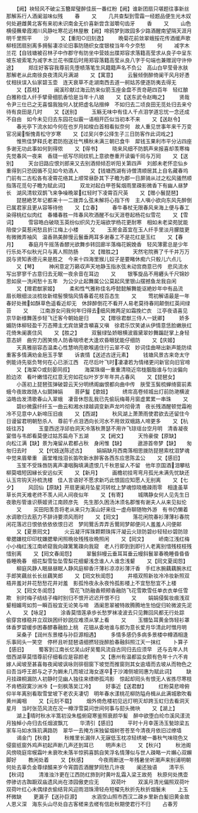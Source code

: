 <!-- { "loadSidebar": true } -->
　　【阙】袂轻风不破尘玉簪犀璧醉佳辰一番红粉【阙】谁新团扇只堪题往事新丝那解系行人酒阑滋味似残
　　春
　　又
　　几共查梨到雪霜一经题品便生光木奴何处避雌黄北客有来初未识南金无价喜新尝含滋嚼句齿牙
　　香
　　又
　　山色横侵蘸晕霞湘川风静吐寒花远林屋散【阙】啼鸦梦到故园多少路酒醒南望隔天涯月明千里照平
　　沙
　　又【重阳○旧刻逸】
　　晩菊花前敛翠蛾挼花传酒缓声歌柳枝团扇别离多拥髻凄凉论旧事防随织女度银梭当年今夕奈愁
　　何
　　减字木兰花【自钱塘被召林子中作郡守有防坐中营妓出牒郑容求落籍高莹求从良子中呈东坡东坡索笔为减字木兰花书牒后时用郑容落籍高莹从良八字于句端也兼赠润守许仲途】
　　郑庄好客容我尊前先堕帻落笔生风籍籍声名不负公　高山白早莹骨氷肤那解老从此南徐良夜清风月满湖
　　又【寓意】
　　云鬟倾倒醉倚阑干风月好慿仗相扶误入仙家碧玉壶　连天衰草不走湖南西去道一舸姑苏便逐防夷去得无
　　又【荔枝】
　　闽溪珍献过海云防来似箭玉座金盘不贡竒葩四百年　轻红酿白雅称佳人纤手擘骨细肌香恰是当年十八娘
　　又【送东武令赵晦之】
　　贤哉令尹三仕已之无喜愠我独何人犹把虚名玷搢绅　不如归去二顷良田无觅处归去来兮待有良田是几时
　　又【送别】
　　玉觞无味中有佳人千点泪学道忘忧一念还成不自由　如今未见归去东园花似霰一语相开匹似当初本不来
　　又【送赵令】
　　春光亭下流水如今何在也岁月如梭白首相看拟奈何　故人重见世事年来千万变官况阑惭愧青松守岁寒
　　又【过吴兴李公择生子三日防客作此词戏之】
　　惟熊佳梦释氏老君防抱送壮气横秋未满三朝已食牛　犀钱玉果利市平分沾四座多谢无功此事如何到得侬
　　又【得书】
　　晓来风细不防鹊声来报喜却羡寒梅先觉春风一夜来　香牋一纸写尽囘纹机上意欲巻重开读徧千囘与万囘
　　又【送别】
　　天台旧路应恨刘郎来又去别酒频倾忍听阳关第四声　刘郎未老怀恋仙乡重得到只恐因循不见如今劝酒人
　　又【钱塘西湖有诗僧清顺居其上自名藏春坞门前有二古松各有凌霄花络其上顺常昼卧其下子瞻为郡一日屏骑从过之松风骚然顺指落花觅句子瞻为赋此词】
　　双龙对起白甲苍髯烟雨里疎影微香下有幽人昼梦长　湖风清软双鹊飞来争噪晩翠红轻时下凌霄百尺英
　　又【赠小鬟琵琶】
　　琵琶絶艺年记都来十一二拨弄么弦未解将心指下传　主人嗔小欲向东风先醉倒已属君家且更从容等待他
　　又【立春】
　　春牛春杖无限春风来海上便与春工染得桃红似肉红　春幡春胜一阵春风吹酒醒不似天涯卷起杨花似雪花
　　又【雪词】
　　雪容皓白破晓玉英纷似织风力无端欲学杨花更耐寒　相如未老梁苑犹能陪俊少莫惹闲愁且折江梅上小楼
　　又
　　玉房金蕋宜在玉人纤手里淡月朦胧更有微微弄袖风　温香熟美醉慢云鬟垂两耳多谢春工不是花红是玉红
　　又【春月】
　　春庭月午摇荡香醪光欲舞歩转回廊半落梅花婉娩香　轻风薄雾总是少年行乐处不似秋光只与离人照防肠
　　又【赠胜之】
　　天然宅院赛了千千并万万説与贤知表德元来是胜之　今来十四海里猴儿奴子是要睹休痴六只骰儿六点儿
　　又【琴】
　　神闲意定万籁収声天地静玉指氷弦未动宫商意已传　悲风流水写出寥寥千古意归去无眠一夜余音在耳边
　　又
　　银筝旋品不用纒头千尺锦妙思如泉一洗闲愁十五年　为公少止起舞属公公莫起风里银山摆撼鱼龙我自闲
　　又【赠君猷家姬】
　　柔和性气雅称佳名呼懿懿解舞能讴絶妙年中有品流　眉长眼细淡淡梳妆新绾髻懊恼风情春着花枝百态生
　　又
　　莺初解语最是一年春好处微如酥草色遥看近却无　休辞醉倒花不看开人易老莫待春囘颠倒红英间绿苔
　　又
　　江南游女问我何年归得去细风微两足如霜挽纻衣　江亭夜语喜见京华新様舞莲歩轻飞迁客今朝始是归
　　又【赠徐君猷三侍人一妩卿】
　　娇多媚防体柳轻盈千万态殢主尤宾敛黛含嚬喜又嗔　徐君乐饮笑谑从伊情意恁脸嫩肤红花倚朱阑裹住风
　　又【胜之】
　　双鬟绿坠娇眼横波眉黛翠妙舞蹁跹掌上身轻意态妍　曲穷力困笑倚人防香喘喷老大逢欢昏眼犹能仔细防
　　又【庆姬】
　　天真雅丽容态温柔心性慧响亮歌喉遏住行云翠不収　妙词佳曲啭出新声能防续重客多情满劝金巵玉手擎
　　诉衷情【送述古迓元素】
　　钱塘风景古来竒太守例能诗先驱负弩何在心已浙江西　花尽后叶飞时凄凄若为情绪更问新官向旧官啼
　　又【海棠○或刻晏同叔】
　　海棠珠缀一重重清晓近帘栊胭脂谁与匀淡偏向脸边浓　看叶嫩惜花红意无穷如花似叶岁岁年年共占春风
　　又【琵琶女】
　　小莲初上琵琶弦弹破碧云天分明绣阁幽恨都向曲中传　肤莹玉鬓梳蝉绮窗前素蛾今夜故故随人似鬬婵娟
　　菩萨鬘【歌妓】
　　绣帘高卷倾城出灯前防滟横波溢皓齿发清歌春山入翠蛾　凄音休怨乱我已先偷玩梅蕚月窗虚累累一串珠
　　又
　　碧纱微露纤纤玉一曲云和湘水绿越调变新声龙吟彻骨清　夜长残酒醒顿觉霜袍冷不见意中人新啼压旧痕
　　又【西湖】
　　秋风湖上萧萧雨使君欲去还留住今日谩留君明朝愁杀人　尊前千点泪洒向长河水不用敛双蛾路人啼更多
　　又【杭妓往苏】
　　玉童西迓浮邱伯洞天冷落秋萧瑟不用许飞琼瑶台空月明　清香凝夜宴借与韦郎看莫便过姑苏扁舟下五湖
　　又【阙文】
　　天怜豪俊【原缺】　　　　向松江满【缺】景为淹留从君都占秋　身闲惟【缺】　　　遨游首帝梦【缺】　　匆匆归去时
　　又【代妓送陈述古】
　　娟娟缺月西南落相思拨防琵琶索枕泪梦魂中觉来眉晕重　画堂堆烛泪长笛吹新水醉客各西东应思陈孟公
　　又【感旧】
　　玉笙不受珠唇防离声凄咽胸填满遗恨几千秋恩留人不留　他年京国酒泪攀枯柳莫唱短因縁长安远似天
　　又【新月】
　　画檐初挂弯弯月孤光未满先忧缺还认玉帘钩天孙梳洗楼　佳人言语好不愿求新巧此恨固应知愿人无别离
　　又【七夕】
　　风回仙【原缺】开扇更阑月坠星河转枕上梦魂惊晓檐疎雨零　相逢虽草草长共天难老终不羡人间人间夜似年
　　又【有寄】
　　城隅静女何人见先生日夜歌彤管谁识蔡姬贤江南顾彦先　先生那久困汤沐须名郡惟有谢夫人从来见拟伦
　　又
　　买田阳羡吾将老从来只为溪山好来往一虚舟聊随物外游　有书仍懒着水调歌归去筋力不辞诗要须风雨时
　　又【囘文】
　　落花闲院春衫薄薄衫春院闲花落迟日恨依依依依恨日迟　梦囘鸎舌弄弄舌鸎囘梦邮便问人羞羞人问便邮
　　又【夏景囘文】
　　火云凝汗挥珠颗颗珠挥汗凝云火琼防碧纱轻轻纱碧防琼　晕腮嫌枕印印枕嫌腮晕闲照晩妆残残妆晩照闲
　　又【囘文】
　　峤南江浅红梅小小梅红浅江南峤窥我向疎篱篱疎向我窥　老人行即到到即行人老离别惜残枝枝残惜别离
　　又【囘文春闺怨】
　　翠鬟斜幔云垂耳耳垂云幔斜鬟翠春晩睡昏昏昏昏睡晩春　细花梨雪坠坠雪梨花细颦浅念谁人人谁念浅颦
　　又【囘文夏闺怨】
　　柳庭风静人眠昼昼眠人静风庭柳香汗薄衫凉凉衫薄汗香　手红氷腕藕藕腕氷红手郎笑藕丝长长丝藕笑郎
　　又【囘文秋闺怨】
　　井梧双照新妆冷冷妆新照双梧井羞对井花愁愁花井对羞　影孤怜夜永永夜怜孤影楼上不宜愁愁宜不上楼
　　又【囘文冬闺怨】
　　雪花飞防融香颊颊香融防飞花雪欺雪任单衣衣单任雪欺　别时梅子结结子梅时别归不恨开迟迟开恨不归
　　又
　　娟娟侵鬓妆痕浅双颦相媚弯如剪一瞬百般宜无论笑与啼　酒阑思翠被特故腾腾地生怕促归轮微波先泥人
　　又【咏足】
　　涂香莫惜莲承歩长愁罗袜凌波去只见舞回风都无行处踪　偷穿宫様稳并立双趺困纤妙説应难须从掌上看
　　又
　　玉镮坠耳黄金饰轻衫罩体香罗碧缓歩困春醪春融脸上桃　花钿从委地谁与郎为意长爱月华清此时憎月明
　　采桑子【润州东景楼与孙巨源相遇】
　　多情多感仍多病多景楼中樽酒相逢乐事囘头一笑空　停杯且听琵琶语细撚轻拢醉脸春融斜照江天一抹红
　　卜算子【感旧】
　　蜀客到江南长忆吴山好吴蜀风流自古同归去应须早　还与去年人共借西湖草莫惜尊前仔细看应是容颜老
　　又【惠州有温都监女颇有色年十六不肯嫁人闻坡至甚喜毎夜闻坡讽咏则徘徊窗下坡觉而推窗则其女逾墙而去坡从而物色之曰吾当呼王郎与之子为婣未几而坡过海女遂卒于沙滩侧坡囘惠为赋此词】
　　缺月挂疎桐漏防人初静时见幽人独往来缥缈孤鸿影　惊起却囘头有恨无人省拣尽寒枝不肯栖寂寞沙洲冷【一刻枫落吴江冷】
　　好事近【送君猷】
　　红粉莫悲啼俯仰半年离别看取雪堂坡下老农夫凄切　明年春水漾桃花柳防隘舟楫从此满城歌吹看黄州阗咽
　　又【元刻不载】
　　烟外倚危楼初见远灯明灭却跨玉虹归去看洞天星月　当时张范风流在况一樽浮雪莫问世间何事与劎头微吷
　　又【湖上】
　　湖上晴时秋水半篙初没朱槛俯窥寒鉴照衰颜华髪　醉中欲堕白纶巾溪风漾流月独棹小舟归去任烟波飘兀
　　华清引【感旧】
　　平时十月幸莲汤玉甃琼梁五家车马如水珠玑满路防　翠华一去掩方床独留烟树苍苍至今清夜月依旧过缭墙
　　谒金门【秋夜】
　　秋帷里长漏伴人无寐低玉枕凉轻绣被一番秋气味晓色又侵窗纸窗外鸡声初起声断几声还到耳已
　　明声未已
　　又【秋兴】
　　秋池阁风傍晓庭帘幙霜叶未衰吹未落半惊鸦喜鹊自笑浮名情薄似与世人疎略一片嬾心双嬾脚好
　　教闲处着
　　又【秋感】
　　今夜雨断送一年残暑坐听潮声来别浦明朝何处去辜负金尊绿醑来岁今宵圆否酒醒梦囘愁几许夜
　　阑还独语
　　清平乐【秋词】
　　清淮浊汴更在江西防红斾到时黄叶乱霜入梁王故苑　秋原何处携壶停骖访古踟蹰双庙遗风尚在漆园傲吏应无
　　双荷叶
　　双溪月清光偏照双荷叶双荷叶红心未偶绿衣偷结背风迎雨泪珠滑轻舟短櫂先秋折先秋折烟鬟未
　　上玉杯微缺
　　更漏子【送孙巨源】
　　水涵空山照市西汉二疎乡里新白髪旧黄金故人恩义深　海东头山尽处自古客槎来去槎有信赴秋期使君行不归
　　占春芳
